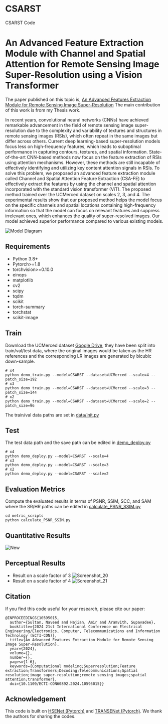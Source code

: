 # CSARST
CSARST Code
# An Advanced Feature Extraction Module with Channel and Spatial Attention for Remote Sensing Image Super-Resolution using a Vision Transformer
The paper published on this topic is, [An Advanced Features Extraction Module for Remote Sensing Image Super-Resolution](https://ieeexplore.ieee.org/document/10595015) The main contribution of this work is from my Thesis work.

In recent years, convolutional neural networks (CNNs) have achieved remarkable advancement in the field of remote sensing image super-resolution due to the complexity and variability of textures and structures in remote sensing images (RSIs), which often repeat in the same images but differ across others. Current deep learning-based super-resolution models focus less on high-frequency features, which leads to suboptimal performance in capturing contours, textures, and spatial information. State-of-the-art CNN-based methods now focus on the feature extraction of RSIs using attention mechanisms. However, these methods are still incapable of effectively identifying and utilizing key content attention signals in RSIs. To solve this problem, we proposed an advanced feature extraction module called Channel and Spatial Attention Feature Extraction (CSA-FE) to effectively extract the features by using the channel and spatial attention incorporated with the standard vision transformer (ViT). The proposed method trained over the UCMerced dataset on scales 2, 3, and 4. The experimental results show that our proposed method helps the model focus on the specific channels and spatial locations containing high-frequency information so that the model can focus on relevant features and suppress irrelevant ones, which enhances the quality of super-resolved images. Our model achieved superior performance compared to various existing models.

![Model Diagram](https://github.com/user-attachments/assets/f73cedd8-167b-4a63-b89a-d546abe60ac1)


## Requirements
- Python 3.8+
- Pytorch>=1.8
- torchvision>=0.10.0
- einops
- matplotlib
- cv2
- scipy
- tqdm
- scikit
- torch-summary
- torchstat
- scikit-image

## Train
Download the UCMerced dataset [Google Drive](https://drive.google.com/file/d/12pmtffUEAhbEAIn_pit8FxwcdNk4Bgjg/view), they have been split into train/val/test data, where the original images would be taken as the HR references and the corresponding LR images are generated by bicubic down-sample.
```
# x4
python demo_train.py --model=CSARST --dataset=UCMerced --scale=4 --patch_size=192 
# x3
python demo_train.py --model=CSARST --dataset=UCMerced --scale=3 --patch_size=144
# x2
python demo_train.py --model=CSARST --dataset=UCMerced --scale=2 --patch_size=96
```
The train/val data paths are set in [data/init.py]()

## Test
The test data path and the save path can be edited in [demo_deploy.py]()
```
# x4
python demo_deploy.py --model=CSARST --scale=4
# x3
python demo_deploy.py --model=CSARST --scale=3
# x2
python demo_deploy.py --model=CSARST --scale=2
```
## Evaluation Metrics
Compute the evaluated results in terms of PSNR, SSIM, SCC, and SAM where the SR/HR paths can be edited in [calculate_PSNR_SSIM.py]()
```
cd metric_scripts 
python calculate_PSNR_SSIM.py
```
## Quantitative Results

![New](https://github.com/user-attachments/assets/40b1066a-fa65-4189-9eec-50d4921fbb1b)

## Perceptual Results
- Result on a scale factor of 3
![Screenshot_20](https://github.com/user-attachments/assets/7a1e6cf0-1a76-4492-8628-f4206c4b0b3f)
- Result on a scale factor of 4
![Screenshot_21](https://github.com/user-attachments/assets/e2dba69d-4f0d-40fe-a03e-c61cd25644cf)


## Citation
If you find this code useful for your research, please cite our paper:
```
@INPROCEEDINGS{10595015,
  author={Sultan, Naveed and Hajian, Amir and Aramvith, Supavadee},
  booktitle={2024 21st International Conference on Electrical Engineering/Electronics, Computer, Telecommunications and Information Technology (ECTI-CON)}, 
  title={An Advanced Features Extraction Module for Remote Sensing Image Super-Resolution}, 
  year={2024},
  volume={},
  number={},
  pages={1-6},
  keywords={Computational modeling;Superresolution;Feature extraction;Transformers;Decoding;Telecommunications;Spatial resolution;image super-resolution;remote sensing images;spatial attention;transformer},
  doi={10.1109/ECTI-CON60892.2024.10595015}}
```

## Acknowledgement
This code is built on [HSENet (Pytorch)](https://github.com/Shaosifan/HSENet) and [TRANSENet (Pytorch)](https://github.com/Shaosifan/TransENet). We thank the authors for sharing the codes.
